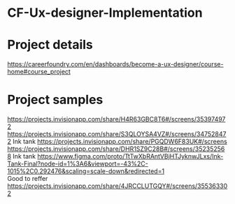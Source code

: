 # CF-Ux-designer-Implementation

# Project details  
https://careerfoundry.com/en/dashboards/become-a-ux-designer/course-home#course_project
# Project samples  
https://projects.invisionapp.com/share/H4R63GBC8T6#/screens/353974972  
https://projects.invisionapp.com/share/S3QLOYSA4VZ#/screens/347528472
Ink tank  https://projects.invisionapp.com/share/PGQDW6F83UK#/screens
https://projects.invisionapp.com/share/DHR1SZ9C28B#/screens/352352568
Ink tank  https://www.figma.com/proto/TtTwXbRAntVBjHTJyknwJLxs/Ink-Tank-Final?node-id=1%3A6&viewport=-43%2C-1015%2C0.292476&scaling=scale-down&redirected=1  
Good to reffer  https://projects.invisionapp.com/share/4JRCCLUTGQY#/screens/355363302  
